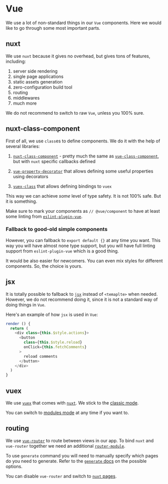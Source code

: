 # Vue

We use a lot of non-standard things in our `Vue` components.
Here we would like to go through some most important parts.

## nuxt

We use `nuxt` because it gives no overhead, 
but gives tons of features, including:

1. server side rendering
2. single page applications
3. static assets generation
4. zero-configuration build tool
5. routing
6. middlewares
7. much more

We do not recommend to switch to raw `Vue`, unless you 100% sure.

## nuxt-class-component

First of all, we use `class`es to define components. 
We do it with the help of several libraries:

1. [`nuxt-class-component`][nuxt-class-component] - pretty much the same as
   [`vue-class-component`][vue-class-component], but with `nuxt` specific 
   callbacks defined

2. [`vue-property-decorator`][vue-property-decorator] that allows defining 
   some useful properties using decorators

3. [`vuex-class`][vuex-class] that allows defining bindings to `vuex`

This way we can achieve *some* level of type safety. It is not 100% safe.
But it is something.

Make sure to mark your components as `// @vue/component` to have at least
some linting from [`eslint-plugin-vue`][eslint-plugin-vue].

### Fallback to good-old simple components

However, you can fallback to `export default {}` at any time you want.
This way you will have almost none type support, but you will have full 
linting support from `eslint-plugin-vue` which is a good thing.

It would be also easier for newcomers.
You can even mix styles for different components.
So, the choice is yours.

## jsx

It is totally possible to fallback 
to [`jsx`](https://vuejs.org/v2/guide/render-function.html)
instead of `<temaplte>` when needed.
However, we do not recommend doing it, 
since it is not a standard way of doing things in `Vue`.

Here's an example of how `jsx` is used in `Vue`:

```js
render () {
  return (
    <div class={this.$style.actions}>
      <button
        class={this.$style.reload}
        onClick={this.fetchComments}
      >
        reload comments
      </button>
    </div>
  )
}
```

## vuex

We use [`vuex`](https://vuex.vuejs.org) that comes 
with [`nuxt`](https://nuxtjs.org/guide/vuex-store/). 
We stick to the [classic mode][classic-mode].

You can switch to [modules mode][modules-mode] at any time if you want to.

## routing

We use [`vue-router`](http://router.vuejs.org/) 
to route between views in our app.
To bind `nuxt` and `vue-router` together we need an additional 
[`router-module`](https://github.com/nuxt-community/router-module).

To use `generate` command you will need to manually specify which pages do 
you need to generate. 
Refer to the [`generate` docs][generate-docs] on the possible options.

You can disable `vue-router` and switch 
to [`nuxt` pages](https://nuxtjs.org/guide/routing).

[nuxt-class-component]: https://github.com/nuxt-community/nuxt-class-component
[vue-class-component]: https://github.com/vuejs/vue-class-component
[vue-property-decorator]: https://github.com/kaorun343/vue-property-decorator
[vuex-class]: https://github.com/ktsn/vuex-class/
[eslint-plugin-vue]: https://github.com/vuejs/eslint-plugin-vue
[classic-mode]: https://nuxtjs.org/guide/vuex-store#classic-mode
[modules-mode]: https://nuxtjs.org/guide/vuex-store#modules-mode
[generate-docs]: https://nuxtjs.org/api/configuration-generate/#routes
